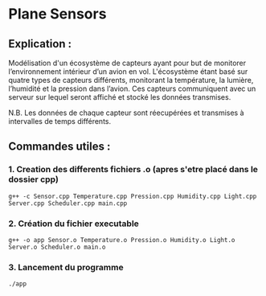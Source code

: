# Plane Sensors

## Explication :

Modélisation d'un écosystème de capteurs ayant pour but de monitorer l’environnement intérieur d’un avion en vol. L'écosystème étant basé sur quatre types de capteurs différents, monitorant la température, la lumière, l’humidité et la pression dans l’avion. Ces capteurs communiquent avec un serveur sur lequel seront affiché et stocké les données transmises.

N.B. Les données de chaque capteur sont réecupérées et transmises à intervalles de temps différents.

## Commandes utiles :

### 1. Creation des differents fichiers .o (apres s'etre placé dans le dossier cpp)
    g++ -c Sensor.cpp Temperature.cpp Pression.cpp Humidity.cpp Light.cpp Server.cpp Scheduler.cpp main.cpp 

### 2. Création du fichier executable
    g++ -o app Sensor.o Temperature.o Pression.o Humidity.o Light.o Server.o Scheduler.o main.o 
    
### 3. Lancement du programme
    ./app
